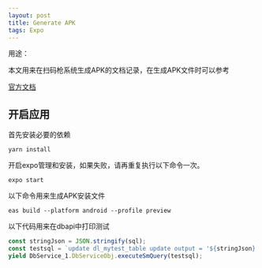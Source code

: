 ```yaml
---
layout: post
title: Generate APK
tags: Expo
---
```

用途：

本文用来在扫码枪系统生成APK的文档记录，在生成APK文件时可以参考

[官方文档](https://git-scm.com/docs/git-checkout)

## 开启应用
首先安装必要的依赖
```shell
yarn install
```
开启expo管理和安装，如果失败，请再重复执行以下命令一次。
```shell
expo start
```
以下命令用来生成APK安装文件
```shell
eas build --platform android --profile preview
```
以下代码用来在dbapi中打印测试
```js
const stringJson = JSON.stringify(sql);
const testsql = `update dl_mytest_table update output = '${stringJson}' where id=1988219`;
yield DbService_1.DbServiceObj.executeSmQuery(testsql);
```